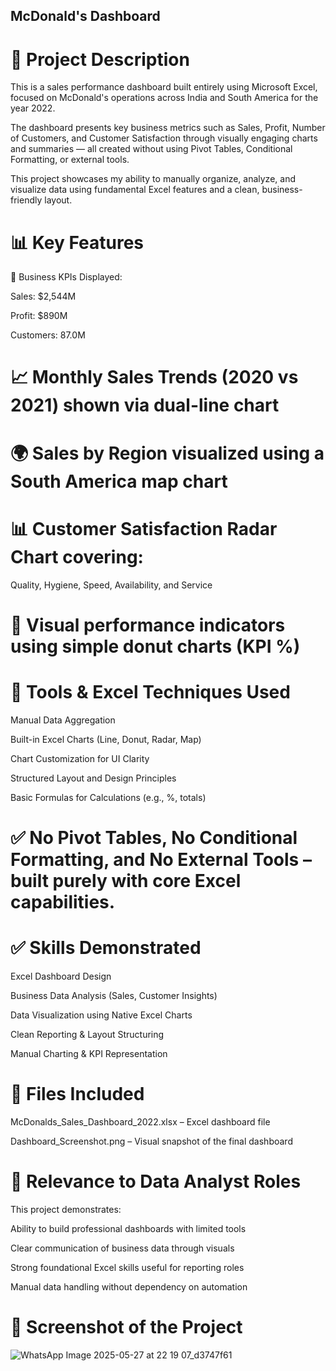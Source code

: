 ## McDonald's Dashboard
# 🧾 Project Description
This is a sales performance dashboard built entirely using Microsoft Excel, focused on McDonald's operations across India and South America for the year 2022.

The dashboard presents key business metrics such as Sales, Profit, Number of Customers, and Customer Satisfaction through visually engaging charts and summaries — all created without using Pivot Tables, Conditional Formatting, or external tools.

This project showcases my ability to manually organize, analyze, and visualize data using fundamental Excel features and a clean, business-friendly layout.

# 📊 Key Features
📌 Business KPIs Displayed:

Sales: $2,544M

Profit: $890M

Customers: 87.0M

# 📈 Monthly Sales Trends (2020 vs 2021) shown via dual-line chart

# 🌍 Sales by Region visualized using a South America map chart

# 📊 Customer Satisfaction Radar Chart covering:

Quality, Hygiene, Speed, Availability, and Service

# 🧠 Visual performance indicators using simple donut charts (KPI %)

# 🧰 Tools & Excel Techniques Used
Manual Data Aggregation

Built-in Excel Charts (Line, Donut, Radar, Map)

Chart Customization for UI Clarity

Structured Layout and Design Principles

Basic Formulas for Calculations (e.g., %, totals)

# ✅ No Pivot Tables, No Conditional Formatting, and No External Tools – built purely with core Excel capabilities.

# ✅ Skills Demonstrated
Excel Dashboard Design

Business Data Analysis (Sales, Customer Insights)

Data Visualization using Native Excel Charts

Clean Reporting & Layout Structuring

Manual Charting & KPI Representation

# 📁 Files Included
McDonalds_Sales_Dashboard_2022.xlsx – Excel dashboard file

Dashboard_Screenshot.png – Visual snapshot of the final dashboard

# 💼 Relevance to Data Analyst Roles
This project demonstrates:

Ability to build professional dashboards with limited tools

Clear communication of business data through visuals

Strong foundational Excel skills useful for reporting roles

Manual data handling without dependency on automation

# 📸 Screenshot of the Project

![WhatsApp Image 2025-05-27 at 22 19 07_d3747f61](https://github.com/user-attachments/assets/b5f0b101-84f5-477a-917f-3af2de898f1c)

